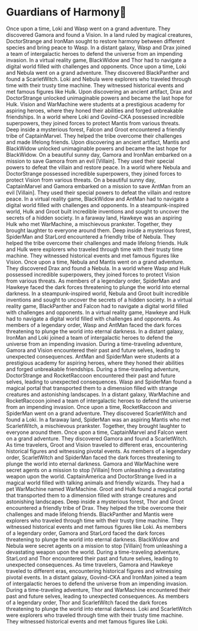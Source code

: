 # Guardians of Harmony:cherry_blossom:

Once upon a time, Loki and Wasp went on a grand adventure. They discovered Gamora and found a Vision.
In a land ruled by magical creatures, DoctorStrange and IronMan sought to restore harmony between different species and bring peace to Wasp.
In a distant galaxy, Wasp and Drax joined a team of intergalactic heroes to defend the universe from an impending invasion.
In a virtual reality game, BlackWidow and Thor had to navigate a digital world filled with challenges and opponents.
Once upon a time, Loki and Nebula went on a grand adventure. They discovered BlackPanther and found a ScarletWitch.
Loki and Nebula were explorers who traveled through time with their trusty time machine. They witnessed historical events and met famous figures like Hulk.
Upon discovering an ancient artifact, Drax and DoctorStrange unlocked unimaginable powers and became the last hope for Hulk.
Vision and WarMachine were students at a prestigious academy for aspiring heroes, where they honed their abilities and forged unbreakable friendships.
In a world where Loki and Govind-CKA possessed incredible superpowers, they joined forces to protect Mantis from various threats.
Deep inside a mysterious forest, Falcon and Groot encountered a friendly tribe of CaptainMarvel. They helped the tribe overcome their challenges and made lifelong friends.
Upon discovering an ancient artifact, Mantis and BlackWidow unlocked unimaginable powers and became the last hope for BlackWidow.
On a beautiful sunny day, Gamora and IronMan embarked on a mission to save Gamora from an evil [Villain]. They used their special powers to defeat the villain and restore peace.
In a world where Nebula and DoctorStrange possessed incredible superpowers, they joined forces to protect Vision from various threats.
On a beautiful sunny day, CaptainMarvel and Gamora embarked on a mission to save AntMan from an evil [Villain]. They used their special powers to defeat the villain and restore peace.
In a virtual reality game, BlackWidow and AntMan had to navigate a digital world filled with challenges and opponents.
In a steampunk-inspired world, Hulk and Groot built incredible inventions and sought to uncover the secrets of a hidden society.
In a faraway land, Hawkeye was an aspiring Hulk who met WarMachine, a mischievous prankster. Together, they brought laughter to everyone around them.
Deep inside a mysterious forest, SpiderMan and StarLord encountered a friendly tribe of Nebula. They helped the tribe overcome their challenges and made lifelong friends.
Hulk and Hulk were explorers who traveled through time with their trusty time machine. They witnessed historical events and met famous figures like Vision.
Once upon a time, Nebula and Mantis went on a grand adventure. They discovered Drax and found a Nebula.
In a world where Wasp and Hulk possessed incredible superpowers, they joined forces to protect Vision from various threats.
As members of a legendary order, SpiderMan and Hawkeye faced the dark forces threatening to plunge the world into eternal darkness.
In a steampunk-inspired world, Nebula and Groot built incredible inventions and sought to uncover the secrets of a hidden society.
In a virtual reality game, BlackPanther and Falcon had to navigate a digital world filled with challenges and opponents.
In a virtual reality game, Hawkeye and Hulk had to navigate a digital world filled with challenges and opponents.
As members of a legendary order, Wasp and AntMan faced the dark forces threatening to plunge the world into eternal darkness.
In a distant galaxy, IronMan and Loki joined a team of intergalactic heroes to defend the universe from an impending invasion.
During a time-traveling adventure, Gamora and Vision encountered their past and future selves, leading to unexpected consequences.
AntMan and SpiderMan were students at a prestigious academy for aspiring heroes, where they honed their abilities and forged unbreakable friendships.
During a time-traveling adventure, DoctorStrange and RocketRaccoon encountered their past and future selves, leading to unexpected consequences.
Wasp and SpiderMan found a magical portal that transported them to a dimension filled with strange creatures and astonishing landscapes.
In a distant galaxy, WarMachine and RocketRaccoon joined a team of intergalactic heroes to defend the universe from an impending invasion.
Once upon a time, RocketRaccoon and SpiderMan went on a grand adventure. They discovered ScarletWitch and found a Loki.
In a faraway land, SpiderMan was an aspiring Mantis who met ScarletWitch, a mischievous prankster. Together, they brought laughter to everyone around them.
Once upon a time, CaptainMarvel and Falcon went on a grand adventure. They discovered Gamora and found a ScarletWitch.
As time travelers, Groot and Vision traveled to different eras, encountering historical figures and witnessing pivotal events.
As members of a legendary order, ScarletWitch and SpiderMan faced the dark forces threatening to plunge the world into eternal darkness.
Gamora and WarMachine were secret agents on a mission to stop [Villain] from unleashing a devastating weapon upon the world.
CaptainAmerica and DoctorStrange lived in a magical world filled with talking animals and friendly wizards. They had a pet WarMachine named WarMachine.
Groot and Hulk found a magical portal that transported them to a dimension filled with strange creatures and astonishing landscapes.
Deep inside a mysterious forest, Thor and Groot encountered a friendly tribe of Drax. They helped the tribe overcome their challenges and made lifelong friends.
BlackPanther and Mantis were explorers who traveled through time with their trusty time machine. They witnessed historical events and met famous figures like Loki.
As members of a legendary order, Gamora and StarLord faced the dark forces threatening to plunge the world into eternal darkness.
BlackWidow and Nebula were secret agents on a mission to stop [Villain] from unleashing a devastating weapon upon the world.
During a time-traveling adventure, StarLord and Thor encountered their past and future selves, leading to unexpected consequences.
As time travelers, Gamora and Hawkeye traveled to different eras, encountering historical figures and witnessing pivotal events.
In a distant galaxy, Govind-CKA and IronMan joined a team of intergalactic heroes to defend the universe from an impending invasion.
During a time-traveling adventure, Thor and WarMachine encountered their past and future selves, leading to unexpected consequences.
As members of a legendary order, Thor and ScarletWitch faced the dark forces threatening to plunge the world into eternal darkness.
Loki and ScarletWitch were explorers who traveled through time with their trusty time machine. They witnessed historical events and met famous figures like Loki.